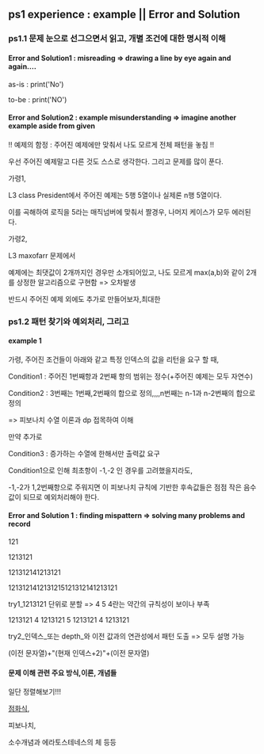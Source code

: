 ## ps1 experience : example || Error and Solution

### ps1.1 문제 눈으로 선그으면서 읽고, 개별 조건에 대한 명시적 이해

#### Error and Solution1 : misreading => drawing a line by eye again and again....

as-is : print('No')

to-be : print('NO')

#### Error and Solution2 : example misunderstanding => imagine another example aside from given
!! 예제의 함정 : 주어진 예제에만 맞춰서 나도 모르게 전체 패턴을 놓침 !!

우선 주어진 예제말고 다른 것도 스스로 생각한다. 그리고 문제를 많이 푼다.

가령1,

L3 class President에서 주어진 예제는 5행 5열이나 실제론 n행 5열이다.

이를 곡해하여 로직을 5라는 매직넘버에 맞춰서 짤경우, 나머지 케이스가 모두 에러된다.

가령2,

L3 maxofarr 문제에서

예제에는 최댓값이 2개까지인 경우만 소개되어있고, 나도 모르게 max(a,b)와 같이 2개를 상정한 알고리즘으로 구현함 => 오차발생

반드시 주어진 예제 외에도 추가로 만들어보자,최대한

### ps1.2 패턴 찾기와 예외처리, 그리고 

#### example 1
가령, 주어진 조건들이 아래와 같고 특정 인덱스의 값을 리턴을 요구 할 때,
 
Condition1 : 주어진 1번째항과 2번째 항의 범위는 정수(+주어진 예제는 모두 자연수)

Condition2 : 3번째는 1번째,2번째의 합으로 정의,,,,n번째는 n-1과 n-2번째의 합으로 정의

=> 피보나치 수열 이론과 dp 접목하여 이해

만약 추가로 

Condition3 : 증가하는 수열에 한해서만 출력값 요구

Condition1으로 인해 최초항이 -1,-2 인 경우를 고려했을지라도,

-1,-2가 1,2번째항으로 주워지면 이 피보나치 규칙에 기반한 후속값들은 점점 작은 음수값이 되므로 예외처리해야 한다.

#### Error and Solution 1 : finding mispattern => solving many problems and record
121

1213121

121312141213121

1213121412131215121312141213121

try1_1213121 단위로 분할 => 4 5 4란는 약간의 규칙성이 보이나 부족

1213121 4 1213121 5 1213121 4 1213121

try2_인덱스_또는 depth_와 이전 값과의 연관성에서 패턴 도출 => 모두 설명 가능

(이전 문자열)+"(현재 인덱스+2)"+(이전 문자열)

#### 문제 이해 관련 주요 방식,이론, 개념들
일단 정렬해보기!!!

[점화식](https://m.blog.naver.com/PostView.nhn?blogId=freewheel3&logNo=220846174457&proxyReferer=https:%2F%2Fwww.google.com%2F),

피보나치,

소수개념과 에라토스테네스의 체 등등
